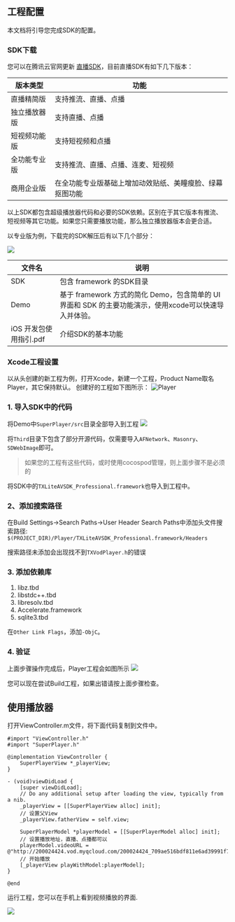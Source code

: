 ## 工程配置

本文档将引导您完成SDK的配置。

### SDK下载

您可以在腾讯云官网更新 [直播SDK](https://cloud.tencent.com/document/product/454/7873)，目前直播SDK有如下几下版本：

| 版本类型   | 功能                           |
| ------ | ---------------------------- |
| 直播精简版  | 支持推流、直播、点播                   |
| 独立播放器版 | 支持直播、点播                      |
| 短视频功能版 | 支持短视频和点播                     |
| 全功能专业版 | 支持推流、直播、点播、连麦、短视频            |
| 商用企业版  | 在全功能专业版基础上增加动效贴纸、美瞳瘦脸、绿幕抠图功能 |

以上SDK都包含超级播放器代码和必要的SDK依赖。区别在于其它版本有推流、短视频等其它功能。如果您只需要播放功能，那么独立播放器版本会更合适。

以专业版为例，下载完的SDK解压后有以下几个部分：

![](//mc.qcloudimg.com/static/img/5ef04a5e101beea834813e58fc5115ec/androidzippkg.png)

| 文件名 | 说明 | 
|---------|---------|
| SDK | 包含 framework 的SDK目录| 
| Demo | 基于 framework 方式的简化 Demo，包含简单的 UI 界面和 SDK 的主要功能演示，使用xcode可以快速导入并体验。|
| iOS 开发包使用指引.pdf | 介绍SDK的基本功能 |

### Xcode工程设置

以从头创建的新工程为例，打开Xcode，新建一个工程，Product Name取名Player，其它保持默认。
创建好的工程如下图所示：
![Player](https://main.qcloudimg.com/raw/eded0ab8dbf394365111983828b9e3db.png)

### 1. 导入SDK中的代码
将Demo中`SuperPlayer/src`目录全部导入到工程
![](https://main.qcloudimg.com/raw/75652b28e8b9259de550e83c46af0d60.png)

将`Third`目录下包含了部分开源代码，仅需要导入`AFNetwork`、`Masonry`、`SDWebImage`即可。
> 如果您的工程有这些代码，或时使用cocospod管理，则上面步骤不是必须的

将SDK中的`TXLiteAVSDK_Professional.framework`也导入到工程中。

### 2、添加搜索路径
在Build Settings->Search Paths->User Header Search Paths中添加头文件搜索路径:
`$(PROJECT_DIR)/Player/TXLiteAVSDK_Professional.framework/Headers`

搜索路径未添加会出现找不到`TXVodPlayer.h`的错误

### 3. 添加依赖库

1. libz.tbd
2. libstdc++.tbd
3. libresolv.tbd
4. Accelerate.framework
5. sqlite3.tbd

在`Other Link Flags`，添加`-ObjC`。

### 4. 验证
上面步骤操作完成后，Player工程会如图所示
![](https://main.qcloudimg.com/raw/20fc15014b8ce41f361f737a5334daa5.png)

您可以现在尝试Build工程，如果出错请按上面步骤检查。

## 使用播放器
打开ViewController.m文件，将下面代码复制到文件中。
```
#import "ViewController.h"
#import "SuperPlayer.h"

@implementation ViewController {
    SuperPlayerView *_playerView;
}

- (void)viewDidLoad {
    [super viewDidLoad];
    // Do any additional setup after loading the view, typically from a nib.
    _playerView = [[SuperPlayerView alloc] init];
    // 设置父View
    _playerView.fatherView = self.view;
    
    SuperPlayerModel *playerModel = [[SuperPlayerModel alloc] init];
    // 设置播放地址，直播、点播都可以
    playerModel.videoURL = @"http://200024424.vod.myqcloud.com/200024424_709ae516bdf811e6ad39991f76a4df69.f20.mp4";
    // 开始播放
    [_playerView playWithModel:playerModel];
}

@end
```

运行工程，您可以在手机上看到视频播放的界面.

![](https://main.qcloudimg.com/raw/128c45edfc77b319475868c21caec2de.png)